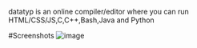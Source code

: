 datatyp is an online compiler/editor where you can run HTML/CSS/JS,C,C++,Bash,Java and Python

#Screenshots 
![image](https://user-images.githubusercontent.com/82214133/114176851-57da5e80-9959-11eb-90b6-6e52caa3cc6c.png)
